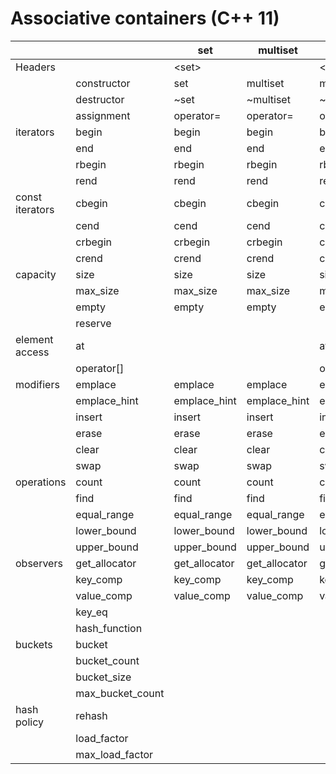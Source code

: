 # Associative containers (C++ 11)

|                 |                  | set           | multiset      | map           | multimap      | unordered_set    | unordered_multiset  | unordered_map    | unordered_multimap  |
|-----------------|------------------|---------------|---------------|---------------|---------------|------------------|---------------------|------------------|---------------------|
| Headers         |                  | \<set>         |               | \<map>         |               | \<unordered_set>  |                     | \<unordered_map>  |                     |
|                 | constructor      | set           | multiset      | map           | multimap      | unordered_set    | unordered_multiset  | unordered_map    | unordered_multimap  |
|                 | destructor       | ~set          | ~multiset     | ~map          | ~multimap     | ~unordered_set   | ~unordered_multiset | ~unordered_map   | ~unordered_multimap |
|                 | assignment       | operator=     | operator=     | operator=     | operator=     | operator=        | operator=           | operator=        | operator=           |
| iterators       | begin            | begin         | begin         | begin         | begin         | begin            | begin               | begin            | begin               |
|                 | end              | end           | end           | end           | end           | end              | end                 | end              | end                 |
|                 | rbegin           | rbegin        | rbegin        | rbegin        | rbegin        |                  |                     |                  |                     |
|                 | rend             | rend          | rend          | rend          | rend          |                  |                     |                  |                     |
| const iterators | cbegin           | cbegin        | cbegin        | cbegin        | cbegin        | cbegin           | cbegin              | cbegin           | cbegin              |
|                 | cend             | cend          | cend          | cend          | cend          | cend             | cend                | cend             | cend                |
|                 | crbegin          | crbegin       | crbegin       | crbegin       | crbegin       |                  |                     |                  |                     |
|                 | crend            | crend         | crend         | crend         | crend         |                  |                     |                  |                     |
| capacity        | size             | size          | size          | size          | size          | size             | size                | size             | size                |
|                 | max_size         | max_size      | max_size      | max_size      | max_size      | max_size         | max_size            | max_size         | max_size            |
|                 | empty            | empty         | empty         | empty         | empty         | empty            | empty               | empty            | empty               |
|                 | reserve          |               |               |               |               | reserve          | reserve             | reserve          | reserve             |
| element access  | at               |               |               | at            |               |                  |                     | at               |                     |
|                 | operator[]       |               |               | operator[]    |               |                  |                     | operator[]       |                     |
| modifiers       | emplace          | emplace       | emplace       | emplace       | emplace       | emplace          | emplace             | emplace          | emplace             |
|                 | emplace_hint     | emplace_hint  | emplace_hint  | emplace_hint  | emplace_hint  | emplace_hint     | emplace_hint        | emplace_hint     | emplace_hint        |
|                 | insert           | insert        | insert        | insert        | insert        | insert           | insert              | insert           | insert              |
|                 | erase            | erase         | erase         | erase         | erase         | erase            | erase               | erase            | erase               |
|                 | clear            | clear         | clear         | clear         | clear         | clear            | clear               | clear            | clear               |
|                 | swap             | swap          | swap          | swap          | swap          | swap             | swap                | swap             | swap                |
| operations      | count            | count         | count         | count         | count         | count            | count               | count            | count               |
|                 | find             | find          | find          | find          | find          | find             | find                | find             | find                |
|                 | equal_range      | equal_range   | equal_range   | equal_range   | equal_range   | equal_range      | equal_range         | equal_range      | equal_range         |
|                 | lower_bound      | lower_bound   | lower_bound   | lower_bound   | lower_bound   |                  |                     |                  |                     |
|                 | upper_bound      | upper_bound   | upper_bound   | upper_bound   | upper_bound   |                  |                     |                  |                     |
| observers       | get_allocator    | get_allocator | get_allocator | get_allocator | get_allocator | get_allocator    | get_allocator       | get_allocator    | get_allocator       |
|                 | key_comp         | key_comp      | key_comp      | key_comp      | key_comp      |                  |                     |                  |                     |
|                 | value_comp       | value_comp    | value_comp    | value_comp    | value_comp    |                  |                     |                  |                     |
|                 | key_eq           |               |               |               |               | key_eq           | key_eq              | key_eq           | key_eq              |
|                 | hash_function    |               |               |               |               | hash_function    | hash_function       | hash_function    | hash_function       |
| buckets         | bucket           |               |               |               |               | bucket           | bucket              | bucket           | bucket              |
|                 | bucket_count     |               |               |               |               | bucket_count     | bucket_count        | bucket_count     | bucket_count        |
|                 | bucket_size      |               |               |               |               | bucket_size      | bucket_size         | bucket_size      | bucket_size         |
|                 | max_bucket_count |               |               |               |               | max_bucket_count | max_bucket_count    | max_bucket_count | max_bucket_count    |
| hash policy     | rehash           |               |               |               |               | rehash           | rehash              | rehash           | rehash              |
|                 | load_factor      |               |               |               |               | load_factor      | load_factor         | load_factor      | load_factor         |
|                 | max_load_factor  |               |               |               |               | max_load_factor  | max_load_factor     | max_load_factor  | max_load_factor     |
